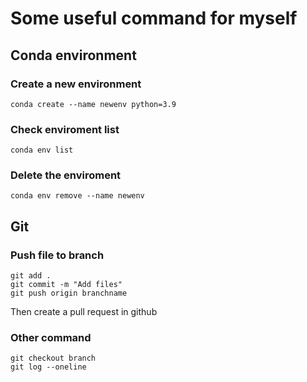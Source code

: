 # Some useful command for myself

## Conda environment

### Create a new environment 
```conda create --name newenv python=3.9```
### Check enviroment list
```conda env list ```
### Delete the enviroment
```conda env remove --name newenv```


## Git

### Push file to branch
```
git add .
git commit -m "Add files"
git push origin branchname
```
Then create a pull request in github

### Other command
```
git checkout branch
git log --oneline
```

